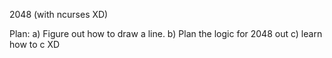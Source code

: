 2048 (with ncurses XD)

Plan:
a) Figure out how to draw a line.
b) Plan the logic for 2048 out
c) learn how to c XD
